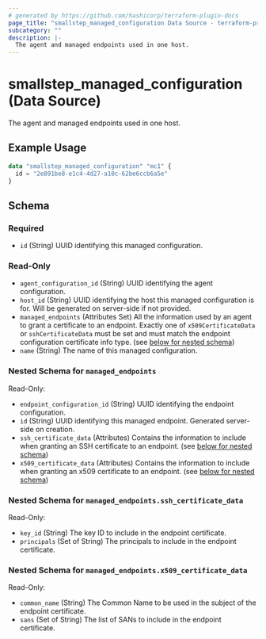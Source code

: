 ```yaml
---
# generated by https://github.com/hashicorp/terraform-plugin-docs
page_title: "smallstep_managed_configuration Data Source - terraform-provider-smallstep"
subcategory: ""
description: |-
  The agent and managed endpoints used in one host.
---
```


# smallstep_managed_configuration (Data Source)

The agent and managed endpoints used in one host.

## Example Usage

```terraform
data "smallstep_managed_configuration" "mc1" {
  id = "2e891be8-e1c4-4d27-a10c-62be6ccb6a5e"
}
```

<!-- schema generated by tfplugindocs -->
## Schema

### Required

- `id` (String) UUID identifying this managed configuration.

### Read-Only

- `agent_configuration_id` (String) UUID identifying the agent configuration.
- `host_id` (String) UUID identifying the host this managed configuration is for. Will be generated on server-side if not provided.
- `managed_endpoints` (Attributes Set) All the information used by an agent to grant a certificate to an endpoint. Exactly one of `x509CertificateData` or `sshCertificateData` must be set and must match the endpoint configuration certificate info type. (see [below for nested schema](#nestedatt--managed_endpoints))
- `name` (String) The name of this managed configuration.

<a id="nestedatt--managed_endpoints"></a>
### Nested Schema for `managed_endpoints`

Read-Only:

- `endpoint_configuration_id` (String) UUID identifying the endpoint configuration.
- `id` (String) UUID identifying this managed endpoint. Generated server-side on creation.
- `ssh_certificate_data` (Attributes) Contains the information to include when granting an SSH certificate to an endpoint. (see [below for nested schema](#nestedatt--managed_endpoints--ssh_certificate_data))
- `x509_certificate_data` (Attributes) Contains the information to include when granting an x509 certificate to an endpoint. (see [below for nested schema](#nestedatt--managed_endpoints--x509_certificate_data))

<a id="nestedatt--managed_endpoints--ssh_certificate_data"></a>
### Nested Schema for `managed_endpoints.ssh_certificate_data`

Read-Only:

- `key_id` (String) The key ID to include in the endpoint certificate.
- `principals` (Set of String) The principals to include in the endpoint certificate.


<a id="nestedatt--managed_endpoints--x509_certificate_data"></a>
### Nested Schema for `managed_endpoints.x509_certificate_data`

Read-Only:

- `common_name` (String) The Common Name to be used in the subject of the endpoint certificate.
- `sans` (Set of String) The list of SANs to include in the endpoint certificate.


